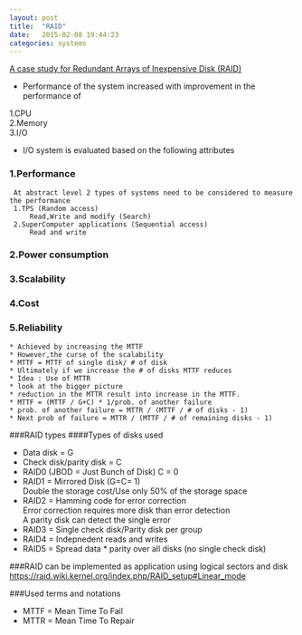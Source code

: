 ```yaml
---
layout: post
title:  "RAID"
date:   2015-02-08 19:44:23
categories: systems
---
```


[A case study for Redundant Arrays of Inexpensive Disk (RAID)][link]

[link]: http://www.eecs.berkeley.edu/Pubs/TechRpts/1987/CSD-87-391.pdf  

* Performance of the system increased with improvement in the performance of 

1.CPU   
2.Memory  
3.I/O  

* I/O system is evaluated based on the following attributes    
### 1.Performance    
     At abstract level 2 types of systems need to be considered to measure the performance    
     1.TPS (Random access)    
         Read,Write and modify (Search)    
     2.SuperComputer applications (Sequential access)    
         Read and write   
### 2.Power consumption  
### 3.Scalability  
### 4.Cost   
### 5.Reliability  
    * Achieved by increasing the MTTF  
    * However,the curse of the scalability  
    * MTTF = MTTF of single disk/ # of disk  
    * Ultimately if we increase the # of disks MTTF reduces  
    * Idea : Use of MTTR   
    * look at the bigger picture  
    * reduction in the MTTR result into increase in the MTTF.  
    * MTTF = (MTTF / G+C) * 1/prob. of another failure  
    * prob. of another failure = MTTR / (MTTF / # of disks - 1)  
    * Next prob of failure = MTTR / (MTTF / # of remaining disks - 1)  
  
###RAID types
####Types of disks used   
*  Data disk  =  G  
*  Check disk/parity disk  =  C  
*  RAID0 (JBOD  =  Just Bunch of Disk) C = 0  
*  RAID1  =  Mirrored Disk (G=C= 1)  
   Double the storage cost/Use only 50% of the storage space  
*  RAID2  =  Hamming code for error correction  
   Error correction requires more disk than error detection  
   A parity disk can detect the single error  
*  RAID3  =  Single check disk/Parity disk per group  
*  RAID4  =  Indepnedent reads and writes  
*  RAID5  =  Spread data * parity over all disks (no single check disk)  

###RAID can be implemented as application using logical sectors and disk  
https://raid.wiki.kernel.org/index.php/RAID_setup#Linear_mode  

###Used terms and notations
* MTTF = Mean Time To Fail  
* MTTR = Mean Time To Repair  
